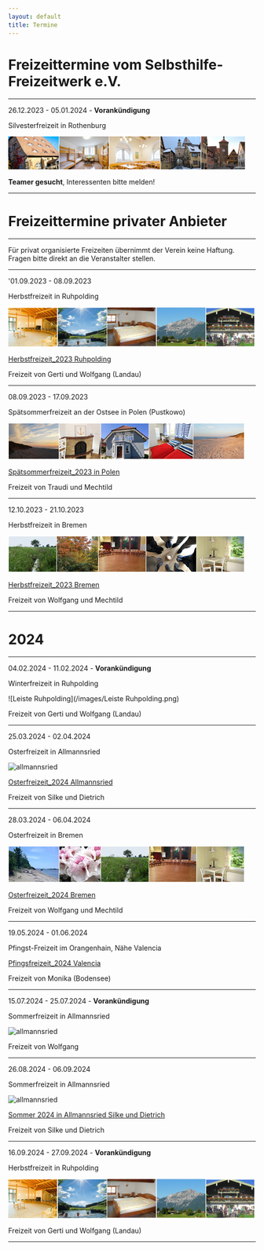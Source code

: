 ```yaml
---
layout: default
title: Termine
---
```

# Freizeittermine vom Selbsthilfe-Freizeitwerk e.V.

--------------------------------------------------------------------------------------------------

26.12.2023 - 05.01.2024 - **Vorankündigung**

Silvesterfreizeit in Rothenburg 

![Rothenburg op der Tauber](/images/rothenburg.png)

**Teamer gesucht**, Interessenten bitte melden!

---------------------------------------------------------------------------------------------------

# Freizeittermine privater Anbieter

---------------------------------------------------------------------------------------------------

Für privat organisierte Freizeiten übernimmt der Verein keine Haftung. Fragen bitte direkt an die Veranstalter stellen.

-----------------------------------------------------------------------------------------------------

'01.09.2023 - 08.09.2023  

Herbstfreizeit in Ruhpolding

![ruhpolding](/images/bildleiste_2021.png)

[Herbstfreizeit_2023 Ruhpolding](pdf/Herbstfreizeit_2023.pdf)

Freizeit von Gerti und Wolfgang (Landau)

--------------------------------------------------------------------------------------------------------

08.09.2023 - 17.09.2023

Spätsommerfreizeit an der Ostsee in Polen (Pustkowo)

![Polen](/images/Leiste_Polen.jpg)

[Spätsommerfreizeit_2023 in Polen](pdf/EinladungPolen23.pdf)

Freizeit von Traudi und Mechtild

--------------------------------------------------------------------------------------------------------

12.10.2023 - 21.10.2023

Herbstfreizeit in Bremen

![Bremen](/images/Leiste_Herbst_neuab10.3.23.jpg)

[Herbstfreizeit_2023 Bremen](pdf/HerbstfreizeitinBremen.pdf)

Freizeit von Wolfgang und Mechtild

--------------------------------------------------------------------------------------------------------
# 2024
--------------------------------------------------------------------------------------------------------

04.02.2024 - 11.02.2024 - **Vorankündigung**

Winterfreizeit in Ruhpolding 

![Leiste Ruhpolding](/images/Leiste Ruhpolding.png)

Freizeit von Gerti und Wolfgang (Landau)

--------------------------------------------------------------------------------------------------------

25.03.2024 - 02.04.2024

Osterfreizeit in Allmannsried

![allmannsried](/images/allmansried.jpeg)

[Osterfreizeit_2024 Allmannsried](pdf/AusschreibungOsterfreizeit_24.pdf)   

Freizeit von Silke und Dietrich

--------------------------------------------------------------------------------------------------------

28.03.2024 - 06.04.2024

Osterfreizeit in Bremen

![Leiste Bremen](/images/Leiste_Ostern_neuab10.3.23.jpg)

[Osterfreizeit_2024 Bremen](pdf/Osterfreizeit2024Bremen-Blumenthal.pdf)

Freizeit von Wolfgang und Mechtild

--------------------------------------------------------------------------------------------------------

19.05.2024 - 01.06.2024

Pfingst-Freizeit im Orangenhain, Nähe Valencia

[Pfingsfreizeit_2024 Valencia](pdf/Pfingst.pdf)

Freizeit von Monika (Bodensee)

---------------------------------------------------------------------------------------------------------

15.07.2024 - 25.07.2024  -  **Vorankündigung**

Sommerfreizeit in Allmannsried

![allmannsried](/images/allmansried.jpeg)

Freizeit von Wolfgang

---------------------------------------------------------------------------------------------------------

26.08.2024 - 06.09.2024

Sommerfreizeit in Allmannsried

![allmannsried](/images/allmansried.jpeg)

[Sommer 2024 in Allmannsried Silke und Dietrich](pdf/Sommerfreizeit_2024.pdf)

Freizeit von  Silke und Dietrich

---------------------------------------------------------------------------------------------------------

16.09.2024 - 27.09.2024 - **Vorankündigung**

Herbstfreizeit in Ruhpolding 

![ruhpolding](/images/bildleiste_2021.png)

Freizeit von Gerti und Wolfgang (Landau)

-------------------------------------------------------------------------------------------------------




